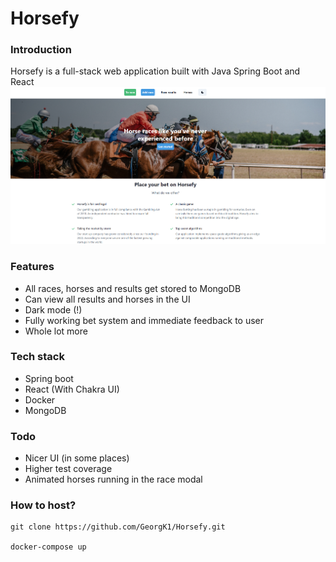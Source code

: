 # Horsefy

### Introduction
Horsefy is a full-stack web application built with Java Spring Boot and React
![img.png](img.png)

### Features
* All races, horses and results get stored to MongoDB
* Can view all results and horses in the UI
* Dark mode (!)
* Fully working bet system and immediate feedback to user
* Whole lot more

### Tech stack
* Spring boot
* React (With Chakra UI)
* Docker
* MongoDB

### Todo
* Nicer UI (in some places)
* Higher test coverage
* Animated horses running in the race modal

### How to host?
````
git clone https://github.com/GeorgK1/Horsefy.git

docker-compose up
````
